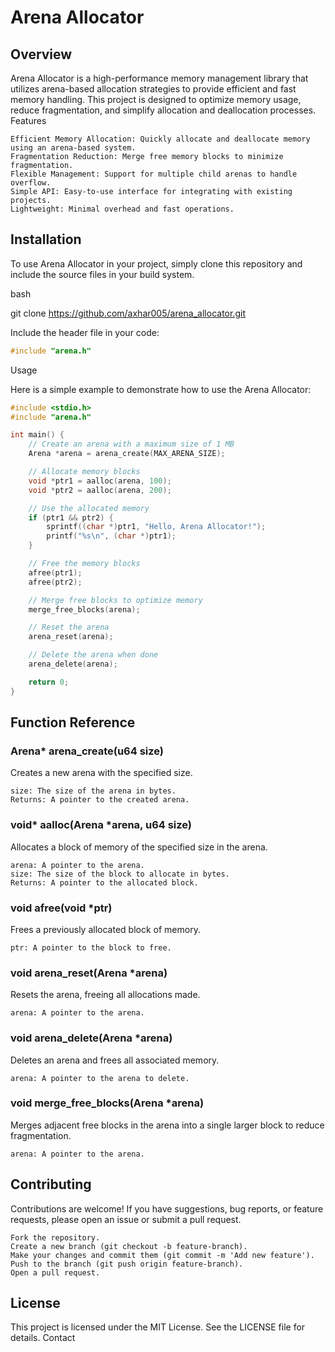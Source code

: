 # Arena Allocator
## Overview

Arena Allocator is a high-performance memory management library that utilizes arena-based allocation strategies to provide efficient and fast memory handling. This project is designed to optimize memory usage, reduce fragmentation, and simplify allocation and deallocation processes.
Features

    Efficient Memory Allocation: Quickly allocate and deallocate memory using an arena-based system.
    Fragmentation Reduction: Merge free memory blocks to minimize fragmentation.  
	Flexible Management: Support for multiple child arenas to handle overflow.  
	Simple API: Easy-to-use interface for integrating with existing projects.   
	Lightweight: Minimal overhead and fast operations.

## Installation

To use Arena Allocator in your project, simply clone this repository and include the source files in your build system.

bash

git clone https://github.com/axhar005/arena_allocator.git

Include the header file in your code:

```c
#include "arena.h"
```
Usage

Here is a simple example to demonstrate how to use the Arena Allocator:

```c
#include <stdio.h>
#include "arena.h"

int main() {
    // Create an arena with a maximum size of 1 MB
    Arena *arena = arena_create(MAX_ARENA_SIZE);

    // Allocate memory blocks
    void *ptr1 = aalloc(arena, 100);
    void *ptr2 = aalloc(arena, 200);

    // Use the allocated memory
    if (ptr1 && ptr2) {
        sprintf((char *)ptr1, "Hello, Arena Allocator!");
        printf("%s\n", (char *)ptr1);
    }

    // Free the memory blocks
    afree(ptr1);
    afree(ptr2);

    // Merge free blocks to optimize memory
    merge_free_blocks(arena);

    // Reset the arena
    arena_reset(arena);

    // Delete the arena when done
    arena_delete(arena);

    return 0;
}
```
## Function Reference
### Arena* arena_create(u64 size)

Creates a new arena with the specified size.

    size: The size of the arena in bytes.
    Returns: A pointer to the created arena.

### void* aalloc(Arena *arena, u64 size)

Allocates a block of memory of the specified size in the arena.

    arena: A pointer to the arena.
    size: The size of the block to allocate in bytes.
    Returns: A pointer to the allocated block.

### void afree(void *ptr)

Frees a previously allocated block of memory.

    ptr: A pointer to the block to free.

### void arena_reset(Arena *arena)

Resets the arena, freeing all allocations made.

    arena: A pointer to the arena.

### void arena_delete(Arena *arena)

Deletes an arena and frees all associated memory.

    arena: A pointer to the arena to delete.

### void merge_free_blocks(Arena *arena)

Merges adjacent free blocks in the arena into a single larger block to reduce fragmentation.

    arena: A pointer to the arena.

## Contributing

Contributions are welcome! If you have suggestions, bug reports, or feature requests, please open an issue or submit a pull request.

    Fork the repository.
    Create a new branch (git checkout -b feature-branch).
    Make your changes and commit them (git commit -m 'Add new feature').
    Push to the branch (git push origin feature-branch).
    Open a pull request.

## License

This project is licensed under the MIT License. See the LICENSE file for details.
Contact
